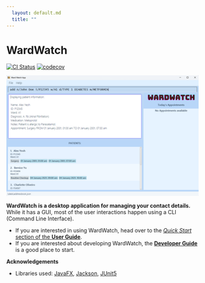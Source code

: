 ```yaml
---
  layout: default.md
  title: ""
---
```


# WardWatch

[![CI Status](https://github.com/se-edu/addressbook-level3/workflows/Java%20CI/badge.svg)](https://github.com/se-edu/addressbook-level3/actions)
[![codecov](https://codecov.io/gh/se-edu/addressbook-level3/branch/master/graph/badge.svg)](https://codecov.io/gh/se-edu/addressbook-level3)

![Ui](images/Ui.png)

**WardWatch is a desktop application for managing your contact details.** While it has a GUI, most of the user interactions happen using a CLI (Command Line Interface).

* If you are interested in using WardWatch, head over to the [_Quick Start_ section of the **User Guide**](UserGuide.html#quick-start).
* If you are interested about developing WardWatch, the [**Developer Guide**](DeveloperGuide.html) is a good place to start.


**Acknowledgements**

* Libraries used: [JavaFX](https://openjfx.io/), [Jackson](https://github.com/FasterXML/jackson), [JUnit5](https://github.com/junit-team/junit5)
